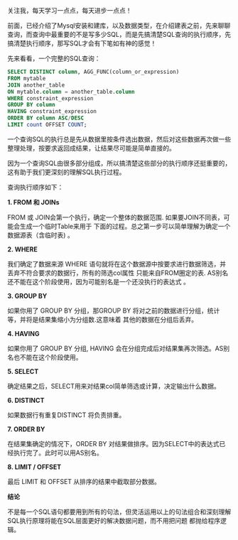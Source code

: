 关注我，每天学习一点点，每天进步一点点！



前面，已经介绍了Mysql安装和建库，以及数据类型，在介绍建表之前，先来聊聊查询，而查询中最重要的不是写多少SQL，而是先搞清楚SQL查询的执行顺序，先搞清楚执行顺序，那写SQL才会有下笔如有神的感觉！



先来看看，一个完整的SQL查询：

```sql
SELECT DISTINCT column, AGG_FUNC(column_or_expression)
FROM mytable 
JOIN another_table 
ON mytable.column = another_table.column 
WHERE constraint_expression 
GROUP BY column 
HAVING constraint_expression 
ORDER BY column ASC/DESC 
LIMIT count OFFSET COUNT;
```





一个查询SQL的执行总是先从数据里按条件选出数据，然后对这些数据再次做一些整理处理，按要求返回成结果，让结果尽可能是简单直接的。



因为一个查询SQL由很多部分组成，所以搞清楚这些部分的执行顺序还挺重要的，这有助于我们更深刻的理解SQL执行过程。



查询执行顺序如下：



**1. FROM 和 JOINs**

FROM 或 JOIN会第一个执行，确定一个整体的数据范围. 如果要JOIN不同表，可能会生成一个临时Table来用于 下面的过程。总之第一步可以简单理解为确定一个数据源表（含临时表) 。



**2. WHERE**

我们确定了数据来源 WHERE 语句就将在这个数据源中按要求进行数据筛选，并丢弃不符合要求的数据行，所有的筛选col属性 只能来自FROM圈定的表. AS别名还不能在这个阶段使用，因为可能别名是一个还没执行的表达式 。



**3. GROUP BY**

如果你用了 GROUP BY 分组，那GROUP BY 将对之前的数据进行分组，统计等，并将是结果集缩小为分组数.这意味着 其他的数据在分组后丢弃。



**4. HAVING**

如果你用了 GROUP BY 分组, HAVING 会在分组完成后对结果集再次筛选。AS别名也不能在这个阶段使用。



**5. SELECT**

确定结果之后，SELECT用来对结果col简单筛选或计算，决定输出什么数据。



**6. DISTINCT**

如果数据行有重复DISTINCT 将负责排重。



**7. ORDER BY**

在结果集确定的情况下，ORDER BY 对结果做排序。因为SELECT中的表达式已经执行完了。此时可以用AS别名。



**8. LIMIT / OFFSET**

最后 LIMIT 和 OFFSET 从排序的结果中截取部分数据。



**结论**

不是每一个SQL语句都要用到所有的句法，但灵活运用以上的句法组合和深刻理解SQL执行原理将能在SQL层面更好的解决数据问题，而不用把问题 都抛给程序逻辑。